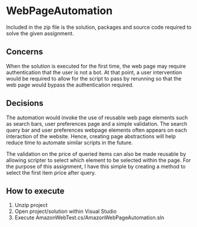 # WebPageAutomation
Included in the zip file is the solution, packages and source code required to solve the given assignment.

## Concerns
When the solution is executed for the first time, the web page may require authentication that the user is not a bot. 
At that point, a user intervention would be required to allow for the script to pass by rerunning so that the web page would bypass the authentication required.

## Decisions
The automation would invoke the use of reusable web page elements such as search bars, user preferences page and a simple validation.
The search query bar and user preferences webpage elements often appears on each interaction of the website. 
Hence, creating page abstractions will help reduce time to automate similar scripts in the future.

The validation on the price of queried items can also be made reusable by allowing scripter to select which element to be selected within the page.
For the purpose of this assignment, I have this simple by creating a method to select the first item price after query.

## How to execute
1. Unzip project
2. Open project/solution within Visual Studio
3. Execute AmazonWebTest.cs/AmazonWebPageAutomation.sln
